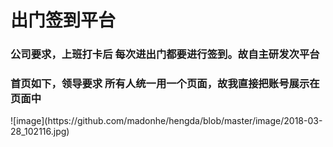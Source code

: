 <h1>出门签到平台</h1>
<h3>公司要求，上班打卡后 每次进出门都要进行签到。故自主研发次平台</h3>
<h3>首页如下，领导要求 所有人统一用一个页面，故我直接把账号展示在页面中</h3>
![image](https://github.com/madonhe/hengda/blob/master/image/2018-03-28_102116.jpg)
